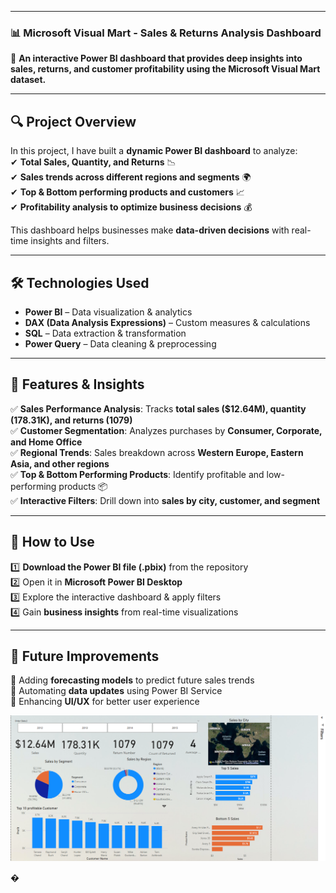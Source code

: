 
---

### 📊 **Microsoft Visual Mart - Sales & Returns Analysis Dashboard**  

🚀 **An interactive Power BI dashboard that provides deep insights into sales, returns, and customer profitability using the Microsoft Visual Mart dataset.**  

---

## 🔍 **Project Overview**  

In this project, I have built a **dynamic Power BI dashboard** to analyze:  
✔ **Total Sales, Quantity, and Returns** 📉  
✔ **Sales trends across different regions and segments** 🌍  
✔ **Top & Bottom performing products and customers** 📈  
✔ **Profitability analysis to optimize business decisions** 💰  

This dashboard helps businesses make **data-driven decisions** with real-time insights and filters.  

---

## 🛠 **Technologies Used**  

- **Power BI** – Data visualization & analytics  
- **DAX (Data Analysis Expressions)** – Custom measures & calculations  
- **SQL** – Data extraction & transformation  
- **Power Query** – Data cleaning & preprocessing  

---


## 📌 **Features & Insights**  

✅ **Sales Performance Analysis**: Tracks **total sales ($12.64M), quantity (178.31K), and returns (1079)**  
✅ **Customer Segmentation**: Analyzes purchases by **Consumer, Corporate, and Home Office**  
✅ **Regional Trends**: Sales breakdown across **Western Europe, Eastern Asia, and other regions**  
✅ **Top & Bottom Performing Products**: Identify profitable and low-performing products 📦  
✅ **Interactive Filters**: Drill down into **sales by city, customer, and segment**  

---

## 🚀 **How to Use**  

1️⃣ **Download the Power BI file (.pbix)** from the repository  
2️⃣ Open it in **Microsoft Power BI Desktop**  
3️⃣ Explore the interactive dashboard & apply filters  
4️⃣ Gain **business insights** from real-time visualizations  


---

## 🌟 **Future Improvements**  

🔹 Adding **forecasting models** to predict future sales trends  
🔹 Automating **data updates** using Power BI Service  
🔹 Enhancing **UI/UX** for better user experience  

![Dashboard Preview](https://raw.githubusercontent.com/Mayank59CSE/Microsoft-Visual-Mart-Sales-Returns-Analysis-Dashboard/main/Screenshot%20(163).png)

�
